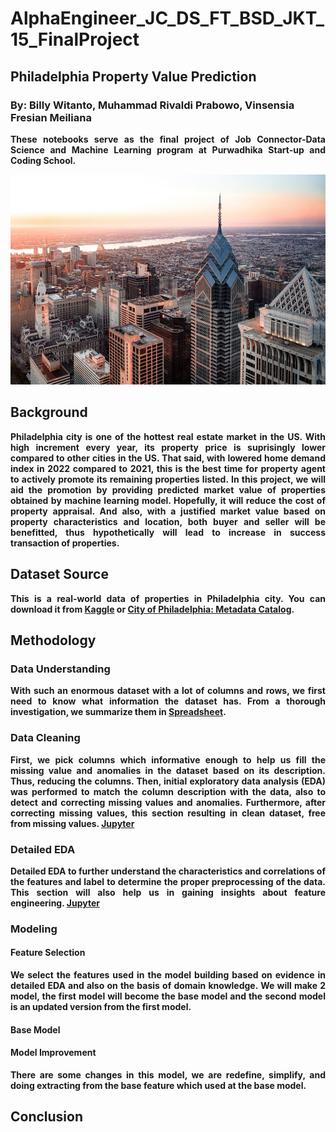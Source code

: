 # AlphaEngineer_JC_DS_FT_BSD_JKT_15_FinalProject
## Philadelphia Property Value Prediction
### By: Billy Witanto, Muhammad Rivaldi Prabowo, Vinsensia Fresian Meiliana

<p align='justify' style="font-weight: bold;">
These notebooks serve as the final project of Job Connector-Data Science and Machine Learning program at Purwadhika Start-up and Coding School.
</p>

<p align="center">
<img src="https://github.com/PurwadhikaDev/AlphaEngineer_JC_DS_FT_BSD_JKT_15_FinalProject/blob/main/Pictures/ReadMe%20Header.jpg">
</p>

## Background
<p align='justify' style="font-weight: bold;">
Philadelphia city is one of the hottest real estate market in the US. With high increment every year, its property price is suprisingly lower compared to other cities in the US. That said, with lowered home demand index in 2022 compared to 2021, this is the best time for property agent to actively promote its remaining properties listed. In this project, we will aid the promotion by providing predicted market value of properties obtained by machine learning model. Hopefully, it will reduce the cost of property appraisal. And also, with a justified market value based on property characteristics and location, both buyer and seller will be benefitted, thus hypothetically will lead to increase in success transaction of properties.
</p>

## Dataset Source
<p align='justify' style="font-weight: bold;">
This is a real-world data of properties in Philadelphia city. You can download it from <a href="https://www.kaggle.com/datasets/adebayo/philadelphia-buildings-database">Kaggle</a> or <a href="https://www.kaggle.com/datasets/adebayo/philadelphia-buildings-database">City of Philadelphia: Metadata Catalog</a>.
</p>

## Methodology
### Data Understanding
<p align='justify' style="font-weight: bold;">
With such an enormous dataset with a lot of columns and rows, we first need to know what information the dataset has. From a thorough investigation, we summarize them in <a href="https://docs.google.com/spreadsheets/d/1WapgNftGZMUBt6H2SkDbNedN6vAwY56xvdr9P1My-30/edit#gid=781668512">Spreadsheet</a>. 
</p>

### Data Cleaning
<p align='justify' style="font-weight: bold;">
First, we pick columns which informative enough to help us fill the missing value and anomalies in the dataset based on its description. Thus, reducing the columns. Then, initial exploratory data analysis (EDA) was performed to match the column description with the data, also to detect and correcting missing values and anomalies. Furthermore, after correcting missing values, this section resulting in clean dataset, free from missing values. <a href="https://github.com/PurwadhikaDev/AlphaEngineer_JC_DS_FT_BSD_JKT_15_FinalProject/blob/main/1.%20Background%20and%20Data%20Cleaning.ipynb">Jupyter</a>
</p>

### Detailed EDA
<p align='justify' style="font-weight: bold;">
Detailed EDA to further understand the characteristics and correlations of the features and label to determine the proper preprocessing of the data. This section will also help us in gaining insights about feature engineering. <a href="https://github.com/PurwadhikaDev/AlphaEngineer_JC_DS_FT_BSD_JKT_15_FinalProject/blob/main/2.%20Detailed%20EDA.ipynb">Jupyter</a>
</p>

### Modeling
#### Feature Selection
<p align='justify' style="font-weight: bold;">
We select the features used in the model building based on evidence in detailed EDA and also on the basis of domain knowledge. We will make 2 model, the first model will become the base model and the second model is an updated version from the first model.
</p>

#### Base Model
<p align='justify' style="font-weight: bold;">

</p>

#### Model Improvement
<p align='justify' style="font-weight: bold;">
There are some changes in this model, we are redefine, simplify, and doing extracting from the base feature which used at the base model.
</p>

## Conclusion
<p align='justify' style="font-weight: bold;">

</p>
